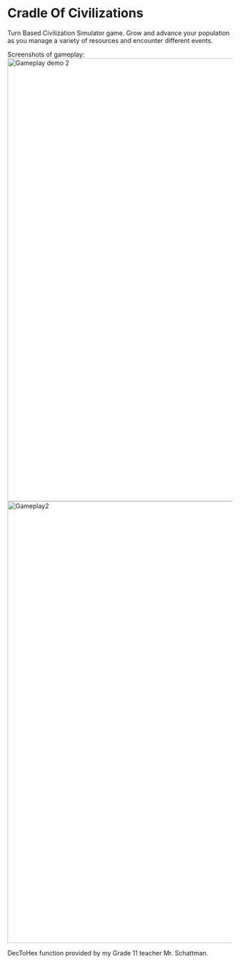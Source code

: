 # Cradle Of Civilizations

Turn Based Civilization Simulator game.
Grow and advance your population as you manage a variety of resources and encounter different events.

Screenshots of gameplay:
<img width="992" alt="Gameplay demo 2" src="https://user-images.githubusercontent.com/39806680/142278164-9c6b5244-66ca-4ba6-ad2e-05b9d818d8e1.png">
<img width="989" alt="Gameplay2" src="https://user-images.githubusercontent.com/39806680/142278227-947acbc1-157e-45c7-b576-0fc51a2ba97f.png">

DecToHex function provided by my Grade 11 teacher Mr. Schattman.

